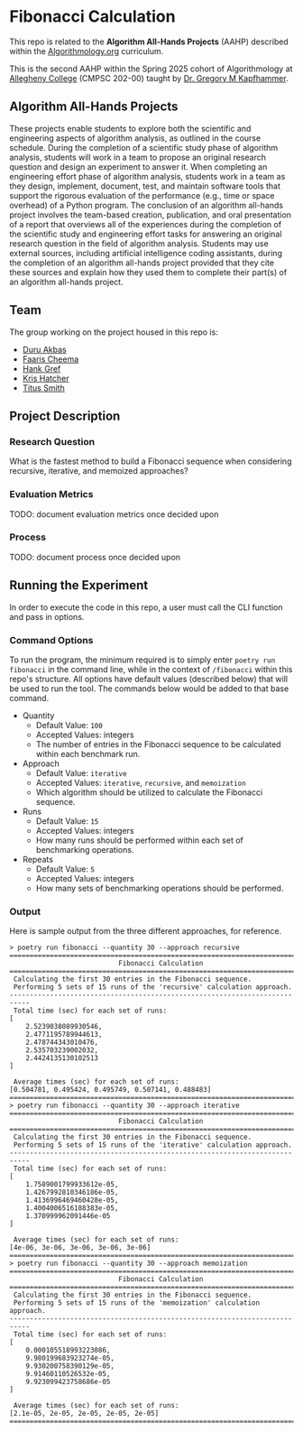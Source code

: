 # Fibonacci Calculation

This repo is related to the **Algorithm All-Hands Projects** (AAHP) described within the [Algorithmology.org](https://algorithmology.org/) curriculum.

This is the second AAHP within the Spring 2025 cohort of Algorithmology at [Allegheny College](https://sites.allegheny.edu/computer-science/) (CMPSC 202-00) taught by [Dr. Gregory M Kapfhammer](https://github.com/gkapfham).

## Algorithm All-Hands Projects

These projects enable students to explore both the scientific and engineering aspects of algorithm analysis, as outlined in the course schedule. During the completion of a scientific study phase of algorithm analysis, students will work in a team to propose an original research question and design an experiment to answer it. When completing an engineering effort phase of algorithm analysis, students work in a team as they design, implement, document, test, and maintain software tools that support the rigorous evaluation of the performance (e.g., time or space overhead) of a Python program. The conclusion of an algorithm all-hands project involves the team-based creation, publication, and oral presentation of a report that overviews all of the experiences during the completion of the scientific study and engineering effort tasks for answering an original research question in the field of algorithm analysis. Students may use external sources, including artificial intelligence coding assistants, during the completion of an algorithm all-hands project provided that they cite these sources and explain how they used them to complete their part(s) of an algorithm all-hands project.

## Team

The group working on the project housed in this repo is:

* [Duru Akbas](https://github.com/duruakbas)
* [Faaris Cheema](https://github.com/Faarisc)
* [Hank Gref](https://github.com/hankgref)
* [Kris Hatcher](https://github.com/krishatcher)
* [Titus Smith](https://github.com/TitusSmith33)

## Project Description

### Research Question

What is the fastest method to build a Fibonacci sequence when considering recursive, iterative, and memoized approaches?

### Evaluation Metrics

TODO: document evaluation metrics once decided upon

### Process

TODO: document process once decided upon

## Running the Experiment

In order to execute the code in this repo, a user must call the CLI function and pass in options.

### Command Options

To run the program, the minimum required is to simply enter `poetry run fibonacci` in the command line, while in the context of `/fibonacci` within this repo's structure. All options have default values (described below) that will be used to run the tool. The commands below would be added to that base command.

* Quantity
  * Default Value: `100`
  * Accepted Values: integers
  * The number of entries in the Fibonacci sequence to be calculated within each benchmark run.
* Approach
  * Default Value: `iterative`
  * Accepted Values: `iterative`, `recursive`, and `memoization`
  * Which algorithm should be utilized to calculate the Fibonacci sequence.
* Runs
  * Default Value: `15`
  * Accepted Values: integers
  * How many runs should be performed within each set of benchmarking operations.
* Repeats
  * Default Value: `5`
  * Accepted Values: integers
  * How many sets of benchmarking operations should be performed.

### Output

Here is sample output from the three different approaches, for reference.

```command
> poetry run fibonacci --quantity 30 --approach recursive                    
===========================================================================
                           Fibonacci Calculation                           
===========================================================================
 Calculating the first 30 entries in the Fibonacci sequence.
 Performing 5 sets of 15 runs of the 'recursive' calculation approach.
---------------------------------------------------------------------------
 Total time (sec) for each set of runs:
[
    2.5239038089930546,
    2.4771195789944613,
    2.478744343010476,
    2.535703239002032,
    2.4424135130102513
]

 Average times (sec) for each set of runs:
[0.504781, 0.495424, 0.495749, 0.507141, 0.488483]
===========================================================================
> poetry run fibonacci --quantity 30 --approach iterative
===========================================================================
                           Fibonacci Calculation                           
===========================================================================
 Calculating the first 30 entries in the Fibonacci sequence.
 Performing 5 sets of 15 runs of the 'iterative' calculation approach.
---------------------------------------------------------------------------
 Total time (sec) for each set of runs:
[
    1.7589001799933612e-05,
    1.4267992810346186e-05,
    1.4136996469460428e-05,
    1.4004006516188383e-05,
    1.370999962091446e-05
]

 Average times (sec) for each set of runs:
[4e-06, 3e-06, 3e-06, 3e-06, 3e-06]
===========================================================================
> poetry run fibonacci --quantity 30 --approach memoization
===========================================================================
                           Fibonacci Calculation                           
===========================================================================
 Calculating the first 30 entries in the Fibonacci sequence.
 Performing 5 sets of 15 runs of the 'memoization' calculation approach.
---------------------------------------------------------------------------
 Total time (sec) for each set of runs:
[
    0.000105518993223086,
    9.980199683923274e-05,
    9.930200758390129e-05,
    9.91460110526532e-05,
    9.923099423758686e-05
]

 Average times (sec) for each set of runs:
[2.1e-05, 2e-05, 2e-05, 2e-05, 2e-05]
===========================================================================
```

